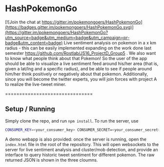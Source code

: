 # HashPokemonGo

[![Join the chat at https://gitter.im/pokemongoers/HashPokemonGo](https://badges.gitter.im/pokemongoers/HashPokemonGo.svg)](https://gitter.im/pokemongoers/HashPokemonGo?utm_source=badge&utm_medium=badge&utm_campaign=pr-badge&utm_content=badge)
Live sentiment analysis on pokemon in a x km radius - this can be easily implemented expanding on the work done last semester https://github.com/Rostlab/JS16_ProjectD_Group5 . We also want to know what people think about that Pokemon! So the user of the app should be able to visualize a live sentiment feed around his/her area (that is, given a lat/lng and a specific radius), and be able to see if people around him/her think positively or negatively about that pokemon. Additionally, since you will become the twitter experts, you will join forces with project A to realize the live-tweet miner.

===============================
## Setup / Running

Simply clone the repo, and run `npm install`. To run the server, use
```bash
CONSUMER_KEY=<your_consumer_key> CONSUMER_SECRET=<your_consumer_secret> ACCESS_TOKEN=<your_access_token> ACCESS_TOKEN_SECRET=<your_access_token_secret> node main.js
```

A demo webapp is also provided: once the server is running, open the `index.html` file in the root of the repository. This will open websockets to the server for live sentiment analysis and cluster/mob detection, and provide an interface to query historic tweet sentiment for different pokemon. The raw returned JSON is shown in the three cloumns.